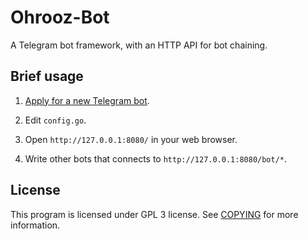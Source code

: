 # Ohrooz-Bot

A Telegram bot framework, with an HTTP API for bot chaining.

## Brief usage

1. [Apply for a new Telegram bot](https://core.telegram.org/bots).

2. Edit `config.go`.

3. Open `http://127.0.0.1:8080/` in your web browser.

4. Write other bots that connects to `http://127.0.0.1:8080/bot/*`.

## License

This program is licensed under GPL 3 license. See [COPYING](COPYING) for more information.
